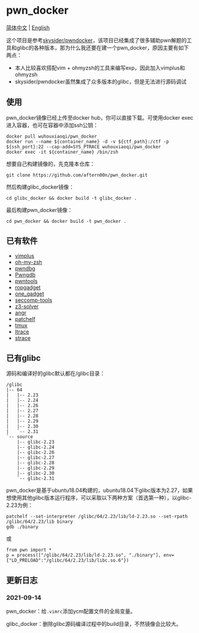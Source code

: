 # pwn_docker

[简体中文](README.md) | [English](README-en.md)

这个项目是参考[skysider/pwndocker](https://github.com/skysider/pwndocker)，该项目已经集成了很多辅助pwn解题的工具和glibc的各种版本，那为什么我还要在建一个pwn_docker，原因主要有如下两点：

- 本人比较喜欢搭配vim + ohmyzsh的工具来编写exp，因此加入vimplus和ohmyzsh
- skysider/pwndocker虽然集成了众多版本的glibc，但是无法进行源码调试



## 使用

pwn_docker镜像已经上传至docker hub，你可以直接下载。可使用docker exec进入容器，也可在容器中添加ssh公钥：

```
docker pull wuhouxiaoqi/pwn_docker
docker run --name ${container_name} -d -v ${ctf_path}:/ctf -p ${ssh_port}:22 --cap-add=SYS_PTRACE wuhouxiaoqi/pwn_docker
docker exec -it ${container_name} /bin/zsh
```

想要自己构建镜像的，先克隆本仓库：

```
git clone https://github.com/aftern00n/pwn_docker.git
```

然后构建glibc_docker镜像：

```
cd glibc_docker && docker build -t glibc_docker .
```

最后构建pwn_docker镜像：

```
cd pwn_docker && docker build -t pwn_docker .
```



## 已有软件

- [vimplus](https://github.com/chxuan/vimplus.git)
- [oh-my-zsh](https://github.com/ohmyzsh/ohmyzsh.git)
- [pwndbg](https://github.com/pwndbg/pwndbg.git)
- [Pwngdb](https://github.com/scwuaptx/Pwngdb.git)
- [pwntools](https://github.com/Gallopsled/pwntools.git)
-  [ropgadget](https://github.com/JonathanSalwan/ROPgadget.git)
- [one_gadget](https://github.com/david942j/one_gadget.git)
- [seccomp-tools](https://github.com/david942j/seccomp-tools.git)
- [z3-solver](https://github.com/Z3Prover/z3.git)
- [angr](https://github.com/angr/angr.git)
- [patchelf](https://github.com/NixOS/patchelf.git)
- [tmux](https://github.com/tmux/tmux.git)
- [ltrace](https://linux.die.net/man/1/ltrace)
- [strace](https://linux.die.net/man/1/strace)



## 已有glibc

源码和编译好的glibc默认都在/glibc目录：

```
/glibc
|-- 64
|   |-- 2.23
|   |-- 2.24
|   |-- 2.26
|   |-- 2.27
|   |-- 2.28
|   |-- 2.29
|   |-- 2.30
|   `-- 2.31
`-- source
    |-- glibc-2.23
    |-- glibc-2.24
    |-- glibc-2.26
    |-- glibc-2.27
    |-- glibc-2.28
    |-- glibc-2.29
    |-- glibc-2.30
    `-- glibc-2.31
```

pwn_docker是基于ubuntu18.04构建的，ubuntu18.04下glibc版本为2.27，如果想使用其他glibc版本运行程序，可以采取以下两种方案（首选第一种），以glibc-2.23为例：

```
patchelf --set-interpreter /glibc/64/2.23/lib/ld-2.23.so --set-rpath /glibc/64/2.23/lib binary
gdb ./binary
```

或

```
from pwn import *
p = process(["/glibc/64/2.23/lib/ld-2.23.so", "./binary"], env={"LD_PRELOAD":"/glibc/64/2.23/lib/libc.so.6"})
```



## 更新日志

### 2021-09-14

pwn_docker：给`.vimrc`添加ycm配置文件的全局变量。

glibc_docker：删除glibc源码编译过程中的build目录，不然镜像会比较大。
